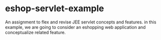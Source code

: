 # eshop-servlet-example
An assignment to flex and revise JEE servlet concepts and features. in this example, we are going to consider an eshopping web application and conceptualize related feature. 
